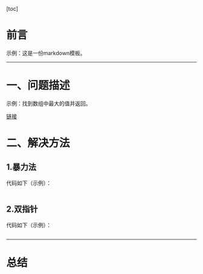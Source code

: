 [toc]

# 前言

示例：这是一份markdown模板。



---

# 一、问题描述

示例：找到数组中最大的值并返回。

[链接]()

# 二、解决方法
## 1.暴力法
代码如下（示例）：

```cpp

```

## 2.双指针
代码如下（示例）：
```c

```


---

# 总结
